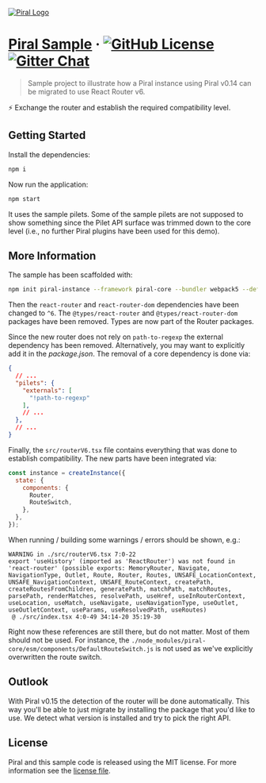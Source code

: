 [![Piral Logo](https://github.com/smapiot/piral/raw/develop/docs/assets/logo.png)](https://piral.io)

# [Piral Sample](https://piral.io) &middot; [![GitHub License](https://img.shields.io/badge/license-MIT-blue.svg)](https://github.com/smapiot/piral/blob/main/LICENSE) [![Gitter Chat](https://badges.gitter.im/gitterHQ/gitter.png)](https://gitter.im/piral-io/community)

> Sample project to illustrate how a Piral instance using Piral v0.14 can be migrated to use React Router v6.

:zap: Exchange the router and establish the required compatibility level.

## Getting Started

Install the dependencies:

```sh
npm i
```

Now run the application:

```sh
npm start
```

It uses the sample pilets. Some of the sample pilets are not supposed to show something since the Pilet API surface was trimmed down to the core level (i.e., no further Piral plugins have been used for this demo).

## More Information

The sample has been scaffolded with:

```sh
npm init piral-instance --framework piral-core --bundler webpack5 --defaults
```

Then the `react-router` and `react-router-dom` dependencies have been changed to `^6`. The `@types/react-router` and `@types/react-router-dom` packages have been removed. Types are now part of the Router packages.

Since the new router does not rely on `path-to-regexp` the external dependency has been removed. Alternatively, you may want to explicitly add it in the *package.json*. The removal of a core dependency is done via:

```json
{
  // ...
  "pilets": {
    "externals": [
      "!path-to-regexp"
    ],
    // ...
  },
  // ...
}
```

Finally, the `src/routerV6.tsx` file contains everything that was done to establish compatibility. The new parts have been integrated via:

```js
const instance = createInstance({
  state: {
    components: {
      Router,
      RouteSwitch,
    },
  },
});
```

When running / building some warnings / errors should be shown, e.g.:

```plain
WARNING in ./src/routerV6.tsx 7:0-22
export 'useHistory' (imported as 'ReactRouter') was not found in 'react-router' (possible exports: MemoryRouter, Navigate, NavigationType, Outlet, Route, Router, Routes, UNSAFE_LocationContext, UNSAFE_NavigationContext, UNSAFE_RouteContext, createPath, createRoutesFromChildren, generatePath, matchPath, matchRoutes, parsePath, renderMatches, resolvePath, useHref, useInRouterContext, useLocation, useMatch, useNavigate, useNavigationType, useOutlet, useOutletContext, useParams, useResolvedPath, useRoutes)
 @ ./src/index.tsx 4:0-49 34:14-20 35:19-30
```

Right now these references are still there, but do not matter. Most of them should not be used. For instance, the `./node_modules/piral-core/esm/components/DefaultRouteSwitch.js` is not used as we've explicitly overwritten the route switch.

## Outlook

With Piral v0.15 the detection of the router will be done automatically. This way you'll be able to just migrate by installing the package that you'd like to use. We detect what version is installed and try to pick the right API.

## License

Piral and this sample code is released using the MIT license. For more information see the [license file](./LICENSE).
